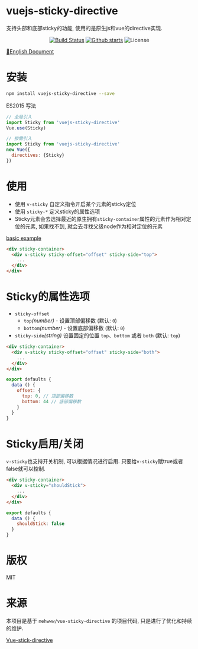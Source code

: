 # vuejs-sticky-directive
支持头部和底部sticky的功能, 使用的是原生js和vue的directive实现.

<p align="center">
  <a href="https://circleci.com/gh/TriDiamond/vuejs-sticky-directive/tree/master"><img src="	https://img.shields.io/circleci/project/github/TriDiamond/vuejs-sticky-directive/master.svg" alt="Build Status"></a>
  <a href="https://github.com/TriDiamond/vuejs-sticky-directive/stargazers"><img src="https://img.shields.io/github/stars/TriDiamond/vuejs-sticky-directive.svg" alt="Github starts"></a>
  <a><img src="https://img.shields.io/github/license/TriDiamond/vuejs-sticky-directive.svg" alt="License"></a>
</p>

[📑English Document](https://github.com/TriDiamond/vuejs-sticky-directive/blob/master/README.md)

# 安装

```Bash
npm install vuejs-sticky-directive --save
```

ES2015 写法
```JavaScript
// 全局引入
import Sticky from 'vuejs-sticky-directive'
Vue.use(Sticky)

// 按需引入
import Sticky from 'vuejs-sticky-directive'
new Vue({
  directives: {Sticky}
})
```

# 使用

+ 使用 `v-sticky` 自定义指令开启某个元素的sticky定位
+ 使用 `sticky-*` 定义sticky的属性选项
+ Sticky元素会去选择最近的原生拥有`sticky-container`属性的元素作为相对定位的元素, 如果找不到, 就会去寻找父级node作为相对定位的元素

[basic example](https://mehwww.github.io/vue-sticky-directive/examples/basic/)

```HTML
<div sticky-container>
  <div v-sticky sticky-offset="offset" sticky-side="top">
    ...
  </div>
</div>
```

# Sticky的属性选项
* `sticky-offset`
  * `top`_(number)_ - 设置顶部偏移数 (默认: `0`)
  * `bottom`_(number)_ - 设置底部偏移数 (默认: `0`)
* `sticky-side`_(string)_ 设置固定的位置 `top`、`bottom` 或者 `both` (默认: `top`)

```HTML
<div sticky-container>
  <div v-sticky sticky-offset="offset" sticky-side="both">
    ...
  </div>
</div>
```
```JavaScript
export defaults {
  data () {
    offset: {
      top: 0, // 顶部偏移数
      bottom: 44 // 底部偏移数
    }
  }
}
```

# Sticky启用/关闭

`v-sticky`也支持开关机制, 可以根据情况进行启用. 只要给`v-sticky`赋true或者false就可以控制.

```HTML
<div sticky-container>
  <div v-sticky="shouldStick">
    ...
  </div>
</div>
```
```JavaScript
export defaults {
  data () {
    shouldStick: false
  }
}
```

# 版权

MIT

# 来源

本项目是基于 `mehwww/vue-sticky-directive` 的项目代码, 只是进行了优化和持续的维护.

[Vue-stick-directive](https://github.com/mehwww/vue-sticky-directive)
